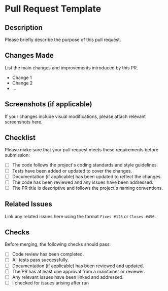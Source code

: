 # Pull Request Template

## Description

Please briefly describe the purpose of this pull request.

## Changes Made

List the main changes and improvements introduced by this PR.

- Change 1
- Change 2
- ...

## Screenshots (if applicable)

If your changes include visual modifications, please attach relevant screenshots here.

## Checklist

Please make sure that your pull request meets these requirements before submission:

- [ ] The code follows the project's coding standards and style guidelines.
- [ ] Tests have been added or updated to cover the changes.
- [ ] Documentation (if applicable) has been updated to reflect the changes.
- [ ] The code has been reviewed and any issues have been addressed.
- [ ] The PR title is descriptive and follows the project's naming conventions.

## Related Issues

Link any related issues here using the format `Fixes #123` or `Closes #456`.

## Checks

Before merging, the following checks should pass:

- [ ] Code review has been completed.
- [ ] All tests pass successfully.
- [ ] Documentation (if applicable) has been reviewed and updated.
- [ ] The PR has at least one approval from a maintainer or reviewer.
- [ ] Any relevant issues have been linked and addressed.
- [ ] I checked for issues arising after run

